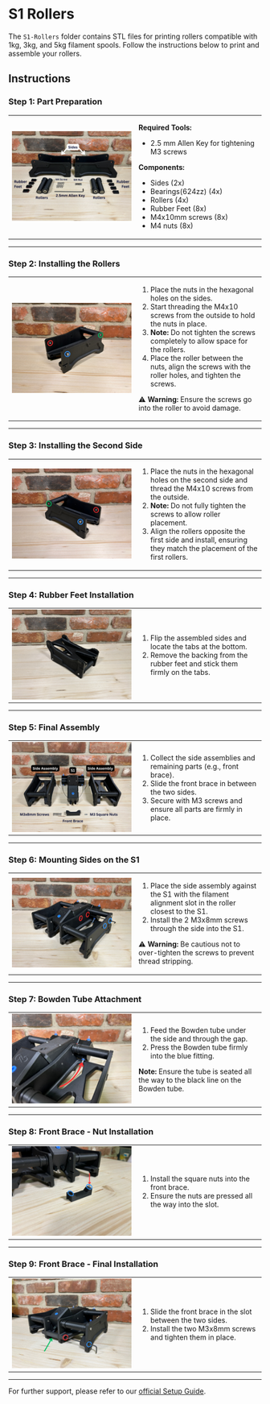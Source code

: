 # S1 Rollers

The `S1-Rollers` folder contains STL files for printing rollers compatible with 1kg, 3kg, and 5kg filament spools. Follow the instructions below to print and assemble your rollers.

## Instructions

### Step 1: Part Preparation
<table>
  <tr>
    <td width="50%">
      <img src="./images/2.png" alt="Step 1 Image" width="100%">
    </td>
    <td width="50%">
      <p><strong>Required Tools:</strong></p>
      <ul>
        <li>2.5 mm Allen Key for tightening M3 screws</li>
      </ul>
      <p><strong>Components:</strong></p>
      <ul>
        <li>Sides (2x)</li>
        <li>Bearings(624zz) (4x)</li>
        <li>Rollers (4x)</li>
        <li>Rubber Feet (8x)</li>
        <li>M4x10mm screws (8x)</li>
        <li>M4 nuts (8x)</li>
      </ul>
    </td>
  </tr>
</table>

---

### Step 2: Installing the Rollers
<table>
  <tr>
    <td width="50%">
      <img src="./images/8.png" alt="Step 2 Image" width="100%">
    </td>
    <td width="50%">
      <ol>
        <li>Place the nuts in the hexagonal holes on the sides.</li>
        <li>Start threading the M4x10 screws from the outside to hold the nuts in place.</li>
        <li><strong>Note:</strong> Do not tighten the screws completely to allow space for the rollers.</li>
        <li>Place the roller between the nuts, align the screws with the roller holes, and tighten the screws.</li>
      </ol>
      <p>⚠️ <strong>Warning:</strong> Ensure the screws go into the roller to avoid damage.</p>
    </td>
  </tr>
</table>

---

### Step 3: Installing the Second Side
<table>
  <tr>
    <td width="50%">
      <img src="./images/7.png" alt="Step 3 Image" width="100%">
    </td>
    <td width="50%">
      <ol>
        <li>Place the nuts in the hexagonal holes on the second side and thread the M4x10 screws from the outside.</li>
        <li><strong>Note:</strong> Do not fully tighten the screws to allow roller placement.</li>
        <li>Align the rollers opposite the first side and install, ensuring they match the placement of the first rollers.</li>
      </ol>
    </td>
  </tr>
</table>

---

### Step 4: Rubber Feet Installation
<table>
  <tr>
    <td width="50%">
      <img src="./images/IMG_0267.JPG" alt="Step 4 Image" width="100%">
    </td>
    <td width="50%">
      <ol>
        <li>Flip the assembled sides and locate the tabs at the bottom.</li>
        <li>Remove the backing from the rubber feet and stick them firmly on the tabs.</li>
      </ol>
    </td>
  </tr>
</table>

---

### Step 5: Final Assembly
<table>
  <tr>
    <td width="50%">
      <img src="./images/1.png" alt="Step 5 Image" width="100%">
    </td>
    <td width="50%">
      <ol>
        <li>Collect the side assemblies and remaining parts (e.g., front brace).</li>
        <li>Slide the front brace in between the two sides.</li>
        <li>Secure with M3 screws and ensure all parts are firmly in place.</li>
      </ol>
    </td>
  </tr>
</table>

---

### Step 6: Mounting Sides on the S1
<table>
  <tr>
    <td width="50%">
      <img src="./images/5.png" alt="Step 6 Image" width="100%">
    </td>
    <td width="50%">
      <ol>
        <li>Place the side assembly against the S1 with the filament alignment slot in the roller closest to the S1.</li>
        <li>Install the 2 M3x8mm screws through the side into the S1.</li>
      </ol>
      <p>⚠️ <strong>Warning:</strong> Be cautious not to over-tighten the screws to prevent thread stripping.</p>
    </td>
  </tr>
</table>

---

### Step 7: Bowden Tube Attachment
<table>
  <tr>
    <td width="50%">
      <img src="./images/4.png" alt="Step 7 Image" width="100%">
    </td>
    <td width="50%">
      <ol>
        <li>Feed the Bowden tube under the side and through the gap.</li>
        <li>Press the Bowden tube firmly into the blue fitting.</li>
      </ol>
      <p><strong>Note:</strong> Ensure the tube is seated all the way to the black line on the Bowden tube.</p>
    </td>
  </tr>
</table>

---

### Step 8: Front Brace - Nut Installation
<table>
  <tr>
    <td width="50%">
      <img src="./images/11.png" alt="Step 8 Image" width="100%">
    </td>
    <td width="50%">
      <ol>
        <li>Install the square nuts into the front brace.</li>
        <li>Ensure the nuts are pressed all the way into the slot.</li>
      </ol>
    </td>
  </tr>
</table>

---

### Step 9: Front Brace - Final Installation
<table>
  <tr>
    <td width="50%">
      <img src="./images/3.png" alt="Step 9 Image" width="100%">
    </td>
    <td width="50%">
      <ol>
        <li>Slide the front brace in the slot between the two sides.</li>
        <li>Install the two M3x8mm screws and tighten them in place.</li>
      </ol>
    </td>
  </tr>
</table>

---

For further support, please refer to our [official Setup Guide](https://infinityflow3d.com/blogs/setup-guides/s1-setup-guide).